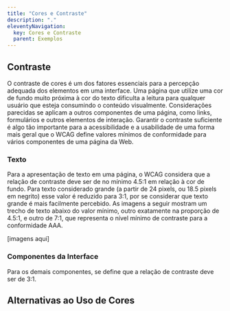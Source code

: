 ```yaml
---
title: "Cores e Contraste"
description: "."
eleventyNavigation:
  key: Cores e Contraste
  parent: Exemplos
---
```


## Contraste

O contraste de cores é um dos fatores essenciais para a percepção adequada dos elementos em uma interface. Uma página que utilize uma cor de fundo muito próxima à cor do texto dificulta a leitura para qualquer usuário que esteja consumindo o conteúdo visualmente. Considerações parecidas se aplicam a outros componentes de uma página, como links, formulários e outros elementos de interação. Garantir o contraste suficiente é algo tão importante para a acessibilidade e a usabilidade de uma forma mais geral que o WCAG define valores mínimos de conformidade para vários componentes de uma página da Web.

### Texto

Para a apresentação de texto em uma página, o WCAG considera que a relação de contraste deve ser de no mínimo 4.5:1 em relação à cor de fundo. Para texto considerado grande (a partir de 24 pixels, ou 18.5 pixels em negrito) esse valor é reduzido para 3:1, por se considerar que texto grande é mais facilmente percebido. As imagens a seguir mostram um trecho de texto abaixo do valor mínimo, outro exatamente na proporção de 4.5:1, e outro de 7:1, que representa o nível mínimo de contraste para a conformidade AAA.


[imagens aqui]

### Componentes da Interface

Para os demais componentes, se define que a relação de contraste deve ser de 3:1.

## Alternativas ao Uso de Cores 
